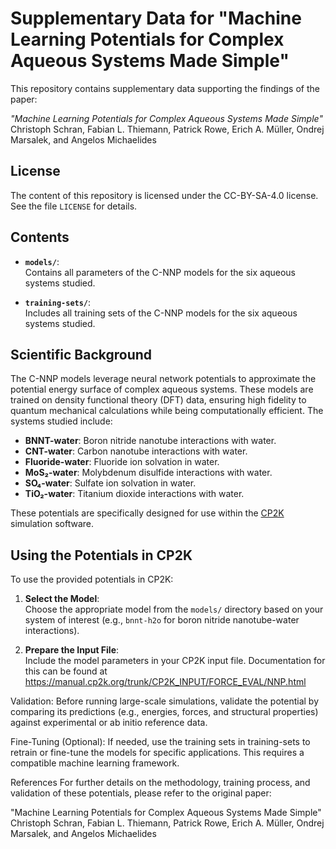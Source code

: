 # Supplementary Data for "Machine Learning Potentials for Complex Aqueous Systems Made Simple"

This repository contains supplementary data supporting the findings of the paper:

*"Machine Learning Potentials for Complex Aqueous Systems Made Simple"*  
Christoph Schran, Fabian L. Thiemann, Patrick Rowe, Erich A. Müller, Ondrej Marsalek, and Angelos Michaelides

## License

The content of this repository is licensed under the CC-BY-SA-4.0 license. See the file `LICENSE` for details.

## Contents

- **`models/`**:  
  Contains all parameters of the C-NNP models for the six aqueous systems studied.

- **`training-sets/`**:  
  Includes all training sets of the C-NNP models for the six aqueous systems studied.

## Scientific Background

The C-NNP models leverage neural network potentials to approximate the potential energy surface of complex aqueous systems. These models are trained on density functional theory (DFT) data, ensuring high fidelity to quantum mechanical calculations while being computationally efficient. The systems studied include:

- **BNNT-water**: Boron nitride nanotube interactions with water.
- **CNT-water**: Carbon nanotube interactions with water.
- **Fluoride-water**: Fluoride ion solvation in water.
- **MoS₂-water**: Molybdenum disulfide interactions with water.
- **SO₄-water**: Sulfate ion solvation in water.
- **TiO₂-water**: Titanium dioxide interactions with water.

These potentials are specifically designed for use within the [CP2K](https://www.cp2k.org/) simulation software.

## Using the Potentials in CP2K

To use the provided potentials in CP2K:

1. **Select the Model**:  
   Choose the appropriate model from the `models/` directory based on your system of interest (e.g., `bnnt-h2o` for boron nitride nanotube-water interactions).

2. **Prepare the Input File**:  
   Include the model parameters in your CP2K input file. Documentation for this can be found at https://manual.cp2k.org/trunk/CP2K_INPUT/FORCE_EVAL/NNP.html

Validation:
Before running large-scale simulations, validate the potential by comparing its predictions (e.g., energies, forces, and structural properties) against experimental or ab initio reference data.

Fine-Tuning (Optional):
If needed, use the training sets in training-sets to retrain or fine-tune the models for specific applications. This requires a compatible machine learning framework.

References
For further details on the methodology, training process, and validation of these potentials, please refer to the original paper:

"Machine Learning Potentials for Complex Aqueous Systems Made Simple"
Christoph Schran, Fabian L. Thiemann, Patrick Rowe, Erich A. Müller, Ondrej Marsalek, and Angelos Michaelides